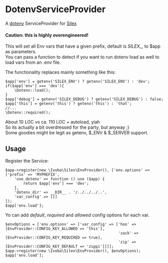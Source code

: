 # DotenvServiceProvider

A [dotenv](https://github.com/vlucas/phpdotenv) ServiceProvider for [Silex](http://silex.sensiolabs.org)

#### Caution: this is highly overengineered!

This will set all Env vars that have a given prefix, default is *SILEX_*, to $app as parameters.  
You can pass a function to detect if you want to run dotenv load as well to load vars from an .env file.

The functionality replaces mainly something like this:

    $app['env'] = getenv('SILEX_ENV') ? getenv('SILEX_ENV') : 'dev';
    if($app['env'] === 'dev'){
        \Dotenv::load();
    }
    $app['debug'] = getenv('SILEX_DEBUG') ? getenv('SILEX_DEBUG') : false;
    $app['this'] = getenv('this') ? getenv('this') : 'that';
    //...
    \Dotenv::required();
    
About 10 LOC vs ca. 110 LOC + autoload, yiah  
So its actually a bit overdressed for the party, but anyway ;)  
Some goodies might be legit as getenv, $_ENV & $_SERVER support.

## Usage
Register the Service:
 
    $app->register(new \Ivoba\Silex\EnvProvider(), ['env.options' => ['prefix' => 'MYPREFIX',
        'use_dotenv' => function () use ($app) {
            return $app['env'] === 'dev';
        },
        'dotenv_dir' => __DIR__ . '/../../../..',
        'var_config' => []]
    ]);
    $app['env.load'];
    
Yo can add *default*, *required* and *allowed* config options for each var.  

    $envOptions = ['env.options' => ['var_config' => ['hoo' => [EnvProvider::CONFIG_KEY_ALLOWED => 'this'],
                                                      'zack' => [EnvProvider::CONFIG_KEY_REQUIRED => true],
                                                      'zip' => [EnvProvider::CONFIG_KEY_DEFAULT => 'zippi']]]];
    $app->register(new \Ivoba\Silex\EnvProvider(), $envOptions);
    $app['env.load'];





